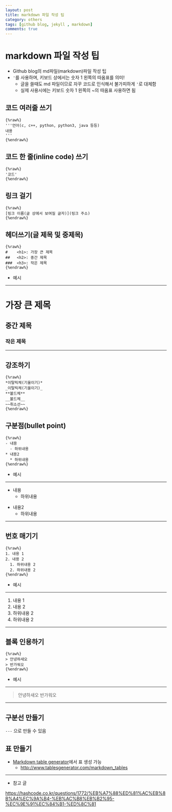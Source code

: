```yaml
---
layout: post
title: markdown 파일 작성 팁
category: others
tags: [github blog, jekyll , markdown]
comments: true
---
```


# markdown 파일 작성 팁

- Github blog의 md파일(markdown)파일 작성 팁
- `'`를 사용하며, 키보드 상에서는 숫자 1 왼쪽의 따옴표를 의미!
  - 글을 쓸때도 md 파일이므로 자꾸 코드로 인식해서 불가피하게 `'`로 대체함
  - 실제 사용시에는 키보드 숫자 1 왼쪽의 ~의 따옴표 사용하면 됨

## 코드 여러줄 쓰기

```
{%raw%}
'''언어(c, c++, python, python3, java 등등)
내용
'''
{%endraw%}
```

## 코드 한 줄(inline code) 쓰기

```
{%raw%}
'코드'
{%endraw%}
```

## 링크 걸기
```
{%raw%}
[링크 이름(글 상에서 보여질 글자)](링크 주소)
{%endraw%}
```

## 헤더쓰기(글 제목 및 중제목)
```
{%raw%}
#    <h1>: 가장 큰 제목
##   <h2>: 중간 제목
###  <h3>: 작은 제목
{%endraw%}
```
- 예시

---
# <h1>가장 큰 제목
## <h2>중간 제목
### <h3>작은 제목
---

## 강조하기
```
{%raw%}
*이탈릭체(기울이기)*
_이탈릭체(기울이기)_
**볼드체**
__볼드체__
~~취소선~~
{%endraw%}
```

## 구분점(bullet point)
```
{%raw%}
- 내용
  - 하위내용
* 내용2
  * 하위내용
{%endraw%}
```

- 예시

---
- 내용
  - 하위내용
* 내용2
  * 하위내용  
---

## 번호 매기기
```
{%raw%}
1. 내용 1
2. 내용 2
  1. 하위내용 2
  2. 하위내용 2
{%endraw%}
```

- 예시

---
1. 내용 1
2. 내용 2
  1. 하위내용 2
  2. 하위내용 2
---

## 블록 인용하기
```
{%raw%}
> 안녕하새오
> 반가워오
{%endraw%}
```

- 예시

---
> 안녕하새오
> 반가워오
---

## 구분선 만들기

`---` 으로 만들 수 있음

## 표 만들기
- [Markdown table generator](http://www.tablesgenerator.com/markdown_tables)에서 표 생성 가능
  - http://www.tablesgenerator.com/markdown_tables

---
- 참고 글

https://hashcode.co.kr/questions/1772/%EB%A7%88%ED%81%AC%EB%8B%A4%EC%9A%B4-%EB%AC%B8%EB%B2%95-%EC%9E%91%EC%84%B1-%ED%8C%81
